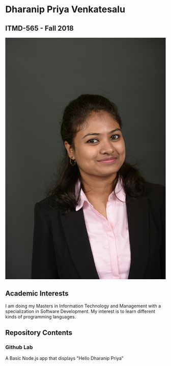 # Dharanip Priya Venkatesalu
## ITMD-565 - Fall 2018
![250x250](DSC_9949.JPG)
## Academic Interests
I am doing my Masters in Information Technology and Management with a specialization in Software Development. My interest is to learn different kinds of programming languages.
## Repository Contents
### Github Lab
A Basic Node.js app that displays "Hello Dharanip Priya"
